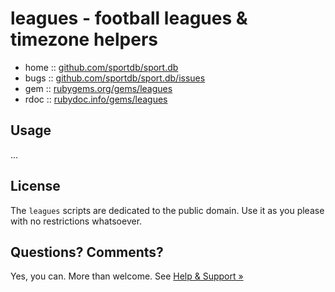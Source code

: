 # leagues - football leagues & timezone helpers 


* home  :: [github.com/sportdb/sport.db](https://github.com/sportdb/sport.db)
* bugs  :: [github.com/sportdb/sport.db/issues](https://github.com/sportdb/sport.db/issues)
* gem   :: [rubygems.org/gems/leagues](https://rubygems.org/gems/leagues)
* rdoc  :: [rubydoc.info/gems/leagues](http://rubydoc.info/gems/leagues)



## Usage

...


## License

The `leagues` scripts are dedicated to the public domain.
Use it as you please with no restrictions whatsoever.


## Questions? Comments?

Yes, you can. More than welcome.
See [Help & Support »](https://github.com/openfootball/help)
